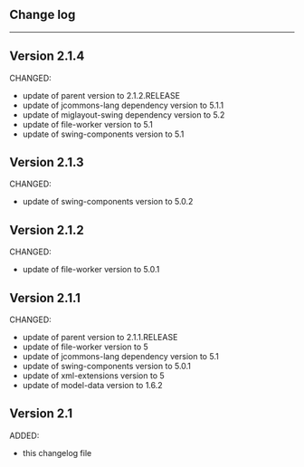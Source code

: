 ## Change log
----------------------

Version 2.1.4
-------------

CHANGED:

- update of parent version to 2.1.2.RELEASE
- update of jcommons-lang dependency version to 5.1.1
- update of miglayout-swing dependency version to 5.2
- update of file-worker version to 5.1
- update of swing-components version to 5.1

Version 2.1.3
-------------

CHANGED:

- update of swing-components version to 5.0.2

Version 2.1.2
-------------

CHANGED:

- update of file-worker version to 5.0.1

Version 2.1.1
-------------

CHANGED:

- update of parent version to 2.1.1.RELEASE
- update of file-worker version to 5
- update of jcommons-lang dependency version to 5.1
- update of swing-components version to 5.0.1
- update of xml-extensions version to 5
- update of model-data version to 1.6.2

Version 2.1
-------------

ADDED:
 
- this changelog file

